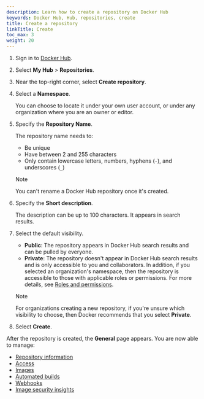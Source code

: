 ```yaml
---
description: Learn how to create a repository on Docker Hub
keywords: Docker Hub, Hub, repositories, create
title: Create a repository
linkTitle: Create
toc_max: 3
weight: 20
---
```


1. Sign in to [Docker Hub](https://hub.docker.com).
2. Select **My Hub** > **Repositories**.
3. Near the top-right corner, select **Create repository**.
4. Select a **Namespace**.

   You can choose to locate it under your own user account, or under any
   organization where you are an owner or editor.

5. Specify the **Repository Name**.

   The repository name needs to:
    - Be unique
    - Have between 2 and 255 characters
    - Only contain lowercase letters, numbers, hyphens (`-`), and underscores
      (`_`)

   > [!NOTE]
   >
   > You can't rename a Docker Hub repository once it's created.

6. Specify the **Short description**.

   The description can be up to 100 characters. It appears in search results.

7. Select the default visibility.

   - **Public**: The repository appears in Docker Hub search results and can be
     pulled by everyone.
   - **Private**: The repository doesn't appear in Docker Hub search results and
     is only accessible to you and collaborators. In addition, if you selected
     an organization's namespace, then the repository is accessible to those
     with applicable roles or permissions. For more details, see [Roles and
     permissions](/manuals/enterprise/security/roles-and-permissions.md).

   > [!NOTE]
   >
   > For organizations creating a new repository, if you're unsure which
   > visibility to choose, then Docker recommends that you select **Private**.

8. Select **Create**.

After the repository is created, the **General** page appears. You are now able to manage:

- [Repository information](./manage/information.md)
- [Access](./manage/access.md)
- [Images](./manage/hub-images/_index.md)
- [Automated builds](./manage/builds/_index.md)
- [Webhooks](./manage/webhooks.md)
- [Image security insights](./manage/vulnerability-scanning.md)

